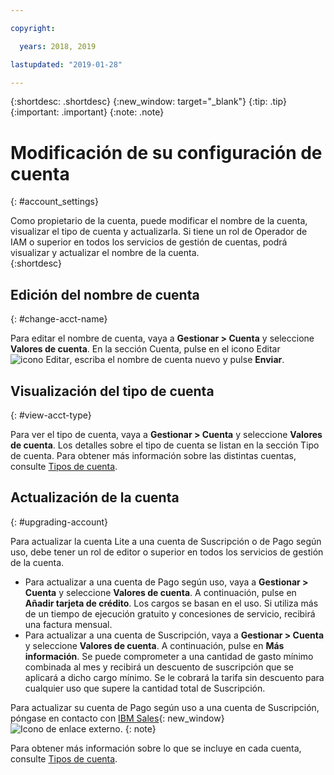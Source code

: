 ```yaml
---

copyright:

  years: 2018, 2019

lastupdated: "2019-01-28"

---
```


{:shortdesc: .shortdesc}
{:new_window: target="_blank"}
{:tip: .tip}
{:important: .important}
{:note: .note}


# Modificación de su configuración de cuenta
{: #account_settings}

Como propietario de la cuenta, puede modificar el nombre de la cuenta, visualizar el tipo de cuenta y actualizarla. Si tiene un rol de Operador de IAM o superior en todos los servicios de gestión de cuentas, podrá visualizar y actualizar el nombre de la cuenta.  
{:shortdesc}

## Edición del nombre de cuenta
{: #change-acct-name}

Para editar el nombre de cuenta, vaya a **Gestionar > Cuenta** y seleccione **Valores de cuenta**. En la sección Cuenta, pulse en el icono Editar ![icono Editar](../icons/edit-tagging.svg), escriba el nombre de cuenta nuevo y pulse **Enviar**.

## Visualización del tipo de cuenta
{: #view-acct-type}

Para ver el tipo de cuenta, vaya a **Gestionar > Cuenta** y seleccione **Valores de cuenta**. Los detalles sobre el tipo de cuenta se listan en la sección Tipo de cuenta. Para obtener más información sobre las distintas cuentas, consulte [Tipos de cuenta](/docs/account?topic=account-accounts).

## Actualización de la cuenta
{: #upgrading-account}

Para actualizar la cuenta Lite a una cuenta de Suscripción o de Pago según uso, debe tener un rol de editor o superior en todos los servicios de gestión de la cuenta.
  * Para actualizar a una cuenta de Pago según uso, vaya a **Gestionar > Cuenta** y seleccione **Valores de cuenta**. A continuación, pulse en **Añadir tarjeta de crédito**. Los cargos se basan en el uso. Si utiliza más de un tiempo de ejecución gratuito y concesiones de servicio, recibirá una factura mensual.
  * Para actualizar a una cuenta de Suscripción, vaya a **Gestionar > Cuenta** y seleccione **Valores de cuenta**. A continuación, pulse en **Más información**. Se puede comprometer a una cantidad de gasto mínimo combinada al mes y recibirá un descuento de suscripción que se aplicará a dicho cargo mínimo. Se le cobrará la tarifa sin descuento para cualquier uso que supere la cantidad total de Suscripción.

Para actualizar su cuenta de Pago según uso a una cuenta de Suscripción, póngase en contacto con [IBM Sales](https://www.ibm.com/cloud-computing/bluemix/contact-us){: new_window} ![Icono de enlace externo](../icons/launch-glyph.svg "Icono de enlace externo").
{: note}

Para obtener más información sobre lo que se incluye en cada cuenta, consulte [Tipos de cuenta](/docs/account?topic=account-accounts).
